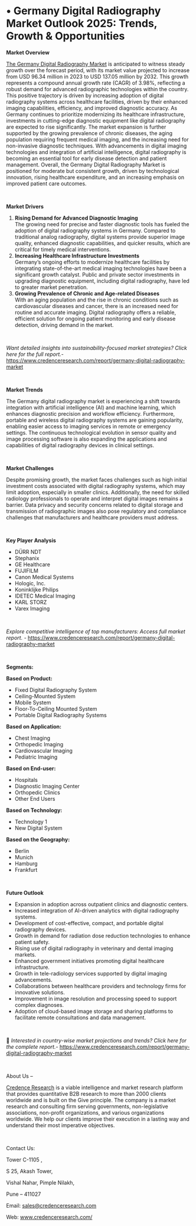 # •  Germany Digital Radiography Market Outlook 2025: Trends, Growth & Opportunities


<p><strong>Market Overview</strong></p>
<p><a href="https://www.credenceresearch.com/report/germany-digital-radiography-market">The Germany Digital Radiography Market</a> is anticipated to witness steady growth over the forecast period, with its market value projected to increase from USD 96.34 million in 2023 to USD 137.05 million by 2032. This growth represents a compound annual growth rate (CAGR) of 3.98%, reflecting a robust demand for advanced radiographic technologies within the country. This positive trajectory is driven by increasing adoption of digital radiography systems across healthcare facilities, driven by their enhanced imaging capabilities, efficiency, and improved diagnostic accuracy. As Germany continues to prioritize modernizing its healthcare infrastructure, investments in cutting-edge diagnostic equipment like digital radiography are expected to rise significantly. The market expansion is further supported by the growing prevalence of chronic diseases, the aging population requiring frequent medical imaging, and the increasing need for non-invasive diagnostic techniques. With advancements in digital imaging technologies and integration of artificial intelligence, digital radiography is becoming an essential tool for early disease detection and patient management. Overall, the Germany Digital Radiography Market is positioned for moderate but consistent growth, driven by technological innovation, rising healthcare expenditure, and an increasing emphasis on improved patient care outcomes.</p>
<p><strong>&nbsp;</strong></p>
<p><strong>Market Drivers</strong></p>
<ol>
<li><strong> Rising Demand for Advanced Diagnostic Imaging</strong><br data-start="1572" data-end="1575" /> The growing need for precise and faster diagnostic tools has fueled the adoption of digital radiography systems in Germany. Compared to traditional analog radiography, digital systems provide superior image quality, enhanced diagnostic capabilities, and quicker results, which are critical for timely medical interventions.</li>
<li data-start="1900" data-end="2264"><strong data-start="1900" data-end="1955"> Increasing Healthcare Infrastructure Investments</strong><br data-start="1955" data-end="1958" /> Germany&rsquo;s ongoing efforts to modernize healthcare facilities by integrating state-of-the-art medical imaging technologies have been a significant growth catalyst. Public and private sector investments in upgrading diagnostic equipment, including digital radiography, have led to greater market penetration.</li>
<li data-start="2266" data-end="2642"><strong data-start="2266" data-end="2327"> Growing Prevalence of Chronic and Age-related Diseases</strong><br data-start="2327" data-end="2330" /> With an aging population and the rise in chronic conditions such as cardiovascular diseases and cancer, there is an increased need for routine and accurate imaging. Digital radiography offers a reliable, efficient solution for ongoing patient monitoring and early disease detection, driving demand in the market.</li>
</ol>
<p><strong>&nbsp;</strong></p>
<p><em>Want detailed insights into sustainability-focused market strategies? Click here for the full report.- </em><a href="https://www.credenceresearch.com/report/germany-digital-radiography-market">https://www.credenceresearch.com/report/germany-digital-radiography-market</a></p>
<p>&nbsp;</p>
<p><strong>Market Trends</strong></p>
<p>The Germany digital radiography market is experiencing a shift towards integration with artificial intelligence (AI) and machine learning, which enhances diagnostic precision and workflow efficiency. Furthermore, portable and wireless digital radiography systems are gaining popularity, enabling easier access to imaging services in remote or emergency settings. The continuous technological evolution in sensor quality and image processing software is also expanding the applications and capabilities of digital radiography devices in clinical settings.</p>
<p><strong>&nbsp;</strong></p>
<p><strong>Market Challenges</strong></p>
<p>Despite promising growth, the market faces challenges such as high initial investment costs associated with digital radiography systems, which may limit adoption, especially in smaller clinics. Additionally, the need for skilled radiology professionals to operate and interpret digital images remains a barrier. Data privacy and security concerns related to digital storage and transmission of radiographic images also pose regulatory and compliance challenges that manufacturers and healthcare providers must address.</p>
<p><strong>&nbsp;</strong></p>
<p><strong>Key Player Analysis</strong></p>
<ul>
<li>D&Uuml;RR NDT</li>
<li>Stephanix</li>
<li>GE Healthcare</li>
<li>FUJIFILM</li>
<li>Canon Medical Systems</li>
<li>Hologic, Inc.</li>
<li>Koninklijke Philips</li>
<li>IDETEC Medical Imaging</li>
<li>KARL STORZ</li>
<li>Varex Imaging</li>
</ul>
<p>&nbsp;</p>
<p><em>Explore competitive intelligence of top manufacturers: Access full market report. - </em><a href="https://www.credenceresearch.com/report/germany-digital-radiography-market">https://www.credenceresearch.com/report/germany-digital-radiography-market</a></p>
<p>&nbsp;</p>
<p><strong>Segments:</strong></p>
<p><strong>Based on&nbsp;Product:</strong></p>
<ul>
<li>Fixed Digital Radiography System</li>
<li>Ceiling-Mounted System</li>
<li>Mobile System</li>
<li>Floor-To-Ceiling Mounted System</li>
<li>Portable Digital Radiography Systems</li>
</ul>
<p><strong>Based on&nbsp;Application:</strong></p>
<ul>
<li>Chest Imaging</li>
<li>Orthopedic Imaging</li>
<li>Cardiovascular Imaging</li>
<li>Pediatric Imaging</li>
</ul>
<p><strong>Based on End-user:</strong></p>
<ul>
<li>Hospitals</li>
<li>Diagnostic Imaging Center</li>
<li>Orthopedic Clinics</li>
<li>Other End Users</li>
</ul>
<p><strong>Based on Technology:</strong></p>
<ul>
<li>Technology 1</li>
<li>New Digital System</li>
</ul>
<p><strong>Based on the Geography:</strong></p>
<ul>
<li>Berlin</li>
<li>Munich</li>
<li>Hamburg</li>
<li>Frankfurt</li>
</ul>
<p>&nbsp;</p>
<p><strong>Future Outlook </strong></p>
<ul>
<li>Expansion in adoption across outpatient clinics and diagnostic centers.</li>
<li>Increased integration of AI-driven analytics with digital radiography systems.</li>
<li>Development of cost-effective, compact, and portable digital radiography devices.</li>
<li>Growth in demand for radiation dose reduction technologies to enhance patient safety.</li>
<li>Rising use of digital radiography in veterinary and dental imaging markets.</li>
<li>Enhanced government initiatives promoting digital healthcare infrastructure.</li>
<li>Growth in tele-radiology services supported by digital imaging advancements.</li>
<li>Collaborations between healthcare providers and technology firms for innovative solutions.</li>
<li>Improvement in image resolution and processing speed to support complex diagnoses.</li>
<li>Adoption of cloud-based image storage and sharing platforms to facilitate remote consultations and data management.</li>
</ul>
<p><strong>&nbsp;</strong></p>
<p>📌 <em>Interested in country-wise market projections and trends? Click here for the complete report.- </em><a href="https://www.credenceresearch.com/report/germany-digital-radiography-market">https://www.credenceresearch.com/report/germany-digital-radiography-market</a></p>
<p>&nbsp;</p>
<p>About Us &ndash;</p>
<p><a href="https://www.credenceresearch.com/">Credence Research</a> is a viable intelligence and market research platform that provides quantitative B2B research to more than 2000 clients worldwide and is built on the Give principle. The company is a market research and consulting firm serving governments, non-legislative associations, non-profit organizations, and various organizations worldwide. We help our clients improve their execution in a lasting way and understand their most imperative objectives.</p>
<p>&nbsp;</p>
<p>Contact Us:</p>
<p>Tower C-1105 ,</p>
<p>S 25, Akash Tower,</p>
<p>Vishal Nahar, Pimple Nilakh,</p>
<p>Pune &ndash; 411027</p>
<p>Email: <a href="mailto:sales@credenceresearch.com">sales@credenceresearch.com</a></p>
<p>Web: <a href="http://www.credenceresearch.com/">www.credenceresearch.com/</a></p>
